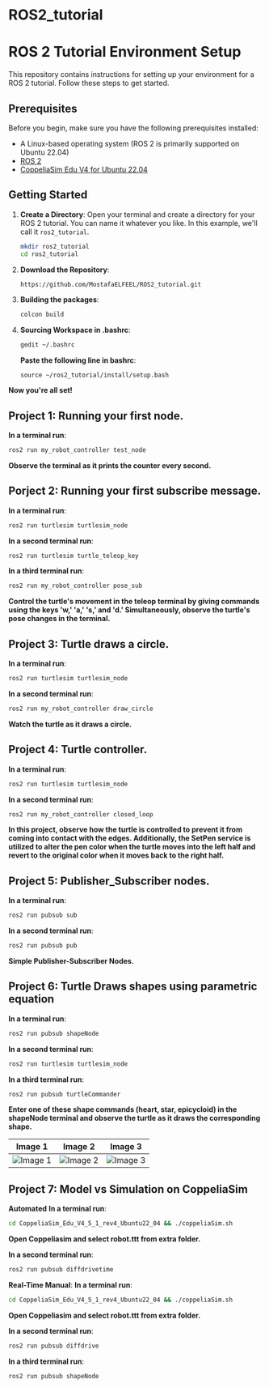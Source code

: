 # ROS2_tutorial
# ROS 2 Tutorial Environment Setup

This repository contains instructions for setting up your environment for a ROS 2 tutorial. Follow these steps to get started.

## Prerequisites

Before you begin, make sure you have the following prerequisites installed:

- A Linux-based operating system (ROS 2 is primarily supported on Ubuntu 22.04)
- [ROS 2](https://docs.ros.org/en/humble/Installation.html)
- [CoppeliaSim Edu V4 for Ubuntu 22.04](https://your-coppelia-download-link-here](https://coppeliarobotics.com/downloads?flavor=edu))


## Getting Started

1. **Create a Directory**: Open your terminal and create a directory for your ROS 2 tutorial. You can name it whatever you like. In this example, we'll call it `ros2_tutorial`.

   ```bash
   mkdir ros2_tutorial
   cd ros2_tutorial

2. **Download the Repository**:
   ```bash
   https://github.com/MostafaELFEEL/ROS2_tutorial.git
3. **Building the packages**:
   ```bash
   colcon build

4. **Sourcing Workspace in .bashrc**:
   ```bash
   gedit ~/.bashrc
   ```

   **Paste the following line in bashrc**:
   ```bashrc
   source ~/ros2_tutorial/install/setup.bash
   ```
**Now you're all set!**


## Project 1: Running your first node.
**In a terminal run**:
```bash
ros2 run my_robot_controller test_node
```
**Observe the terminal as it prints the counter every second.**
## Porject 2: Running your first subscribe message.
**In a terminal run**:
```bash
ros2 run turtlesim turtlesim_node
```
**In a second terminal run**:
```bash
ros2 run turtlesim turtle_teleop_key
```
**In a third terminal run**:
```bash
ros2 run my_robot_controller pose_sub
```
**Control the turtle's movement in the teleop terminal by giving commands using the keys 'w,' 'a,' 's,' and 'd.' Simultaneously, observe the turtle's pose changes in the terminal.**
## Project 3: Turtle draws a circle.
**In a terminal run**:
```bash
ros2 run turtlesim turtlesim_node
```
**In a second terminal run**:
```bash
ros2 run my_robot_controller draw_circle
```
**Watch the turtle as it draws a circle.**
## Project 4: Turtle controller.
**In a terminal run**:
```bash
ros2 run turtlesim turtlesim_node
```
**In a second terminal run**:
```bash
ros2 run my_robot_controller closed_loop
```
**In this project, observe how the turtle is controlled to prevent it from coming into contact with the edges. Additionally, the SetPen service is utilized to alter the pen color when the turtle moves into the left half and revert to the original color when it moves back to the right half.**
## Project 5: Publisher_Subscriber nodes.
**In a terminal run**:
```bash
ros2 run pubsub sub
```
**In a second terminal run**:
```bash
ros2 run pubsub pub
```
**Simple Publisher-Subscriber Nodes.**
## Project 6: Turtle Draws shapes using parametric equation
**In a terminal run**:
```bash
ros2 run pubsub shapeNode
```
**In a second terminal run**:
```bash
ros2 run turtlesim turtlesim_node
```
**In a third terminal run**:
```bash
ros2 run pubsub turtleCommander
```
**Enter one of these shape commands (heart, star, epicycloid) in the shapeNode terminal and observe the turtle as it draws the corresponding shape.** 

| Image 1 | Image 2 | Image 3 |
| ------- | ------- | ------- |
| ![Image 1](https://github.com/MostafaELFEEL/ROS2_tutorial/assets/106331831/5895ed29-8c63-4988-b8a0-9d973779c5f3) | ![Image 2](https://github.com/MostafaELFEEL/ROS2_tutorial/assets/106331831/75bc428c-0c59-4929-884a-c7d65db8dbc0) | ![Image 3](https://github.com/MostafaELFEEL/ROS2_tutorial/assets/106331831/ed5de0a2-cd30-41ac-9eb7-1afa3a06f22f) |

## Project 7: Model vs Simulation on CoppeliaSim
**Automated**
**In a terminal run**:
```bash
cd CoppeliaSim_Edu_V4_5_1_rev4_Ubuntu22_04 && ./coppeliaSim.sh
```
**Open Coppeliasim and select robot.ttt from extra folder.**

**In a second terminal run**:
```bash
ros2 run pubsub diffdrivetime
```
**Real-Time Manual**:
**In a terminal run**:
```bash
cd CoppeliaSim_Edu_V4_5_1_rev4_Ubuntu22_04 && ./coppeliaSim.sh
```
**Open Coppeliasim and select robot.ttt from extra folder.**

**In a second terminal run**:
```bash
ros2 run pubsub diffdrive
```
**In a third terminal run**:
```bash
ros2 run pubsub shapeNode
```

